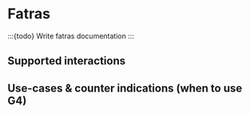 # Fatras

:::{todo}
Write fatras documentation
:::

## Supported interactions
## Use-cases & counter indications (when to use G4)
